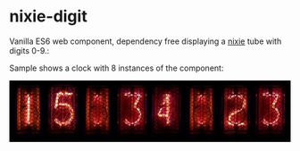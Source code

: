# nixie-digit
Vanilla ES6 web component, dependency free displaying a [nixie](https://en.wikipedia.org/wiki/Nixie_tube) tube with digits 0-9.:

Sample shows a clock with 8 instances of the component:

![Nixie tube clock showing 15:34:23](assets/sample.jpg)